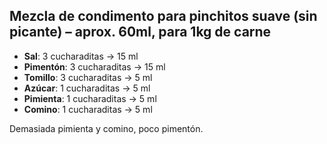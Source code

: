## Mezcla de condimento para pinchitos suave (sin picante) – aprox. 60ml, para 1kg de carne

- **Sal**: 3 cucharaditas → 15 ml
- **Pimentón**: 3 cucharaditas → 15 ml
- **Tomillo**: 3 cucharaditas → 5 ml
- **Azúcar**: 1 cucharaditas → 5 ml
- **Pimienta**: 1 cucharaditas → 5 ml
- **Comino**: 1 cucharaditas → 5 ml

 Demasiada pimienta y comino, poco pimentón.
 
